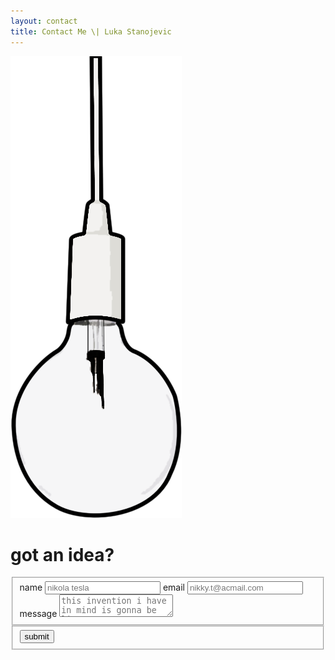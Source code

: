 ```yaml
---
layout: contact
title: Contact Me \| Luka Stanojevic
---
```

<img class="bulb" src="assets/images/bulb.png">
<form id="form" class="form" action="contactform.php" method="post">
    <h1 class="form-title">got an idea?</h1>
    <fieldset class="form__information">
        <label for="name" class="form__item">
            <span class="form__instruction">name</span>
            <input class="form__to-fill"
                   type="text" name="name" id="name"
                   placeholder="nikola tesla">
            <span class="form__animation"></span>
        </label>
        <label for="email" class="form__item">
            <span class="form__instruction">email</span>
            <input class="form__to-fill"
                   type="email" name="email" id="email"
                   placeholder="nikky.t@acmail.com">
            <span class="form__animation"></span>
        </label>
        <label for="message" class="form__item form__item--top">
            <span class="form__instruction">message</span>
            <textarea class="form__to-fill form__to-fill--textarea"
                      name="message" id="message"
                      placeholder="this invention i have in mind is gonna be lit"></textarea>
            <span class="form__animation"></span>
        </label>
    </fieldset>
    <fieldset class="form__bottom">
        <button class="form__submit"
                type="submit" name="submit">submit</button>
    </fieldset>
</form>